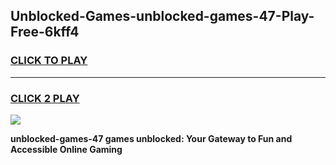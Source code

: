 
## Unblocked-Games-unblocked-games-47-Play-Free-6kff4
<h3>
<a href="https://premium76.site?title=unblocked-games-47&ref=15A">CLICK TO PLAY</a></h3>
<hr>

<h3>
<a href="https://premium76.site?title=unblocked-games-47&ref=15A">CLICK 2 PLAY</a>
  
</h3>

<a href="https://premium76.site?title=unblocked-games-47&ref=15A"><img src="https://clearcache.store/games.png"></a>


**unblocked-games-47 games unblocked: Your Gateway to Fun and Accessible Online Gaming**
